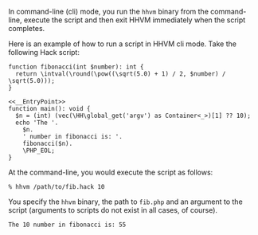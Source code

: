 In command-line (cli) mode, you run the `hhvm` binary from the command-line, execute the script and then exit HHVM immediately when the script completes.

Here is an example of how to run a script in HHVM cli mode. Take the following Hack script:

```fib.hack
function fibonacci(int $number): int {
  return \intval(\round(\pow((\sqrt(5.0) + 1) / 2, $number) / \sqrt(5.0)));
}

<<__EntryPoint>>
function main(): void {
  $n = (int) (vec(\HH\global_get('argv') as Container<_>)[1] ?? 10);
  echo 'The '.
    $n.
    ' number in fibonacci is: '.
    fibonacci($n).
    \PHP_EOL;
}
```

At the command-line, you would execute the script as follows:

```
% hhvm /path/to/fib.hack 10
```

You specify the `hhvm` binary, the path to `fib.php` and an argument to the script (arguments to scripts do not exist in all cases, of course).

```
The 10 number in fibonacci is: 55
```
